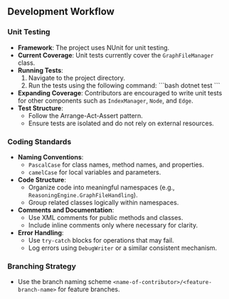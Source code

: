 ## Development Workflow

### Unit Testing
- **Framework**: The project uses NUnit for unit testing.
- **Current Coverage**: Unit tests currently cover the `GraphFileManager` class.
- **Running Tests**:
  1. Navigate to the project directory.
  2. Run the tests using the following command:
     \`\`\`bash
     dotnet test
     \`\`\`
- **Expanding Coverage**: Contributors are encouraged to write unit tests for other components such as `IndexManager`, `Node`, and `Edge`.
- **Test Structure**:
  - Follow the Arrange-Act-Assert pattern.
  - Ensure tests are isolated and do not rely on external resources.

### Coding Standards
- **Naming Conventions**:
  - `PascalCase` for class names, method names, and properties.
  - `camelCase` for local variables and parameters.
- **Code Structure**:
  - Organize code into meaningful namespaces (e.g., `ReasoningEngine.GraphFileHandling`).
  - Group related classes logically within namespaces.
- **Comments and Documentation**:
  - Use XML comments for public methods and classes.
  - Include inline comments only where necessary for clarity.
- **Error Handling**:
  - Use `try-catch` blocks for operations that may fail.
  - Log errors using `DebugWriter` or a similar consistent mechanism.

### Branching Strategy
- Use the branch naming scheme `<name-of-contributor>/<feature-branch-name>` for feature branches.
